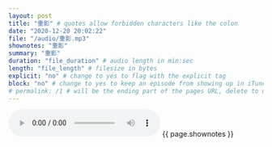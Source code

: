 ```yaml
---
layout: post
title: "重影" # quotes allow forbidden characters like the colon
date: "2020-12-20 20:02:22"
file: "/audio/重影.mp3"
shownotes: "重影"
summary: "重影"
duration: "file_duration" # audio length in min:sec
length: "file_length" # filesize in bytes
explicit: "no" # change to yes to flag with the explicit tag
block: "no" # change to yes to keep an episode from showing up in iTunes
# permalink: /1 # will be the ending part of the pages URL, delete to default to the title
---
```


<audio controls>
<source src="{{site.url}}{{site.baseurl}}{{ page.file }}" type="audio/x-mp3">
Your browser does not support the audio element.
</audio>
{{ page.shownotes }}
